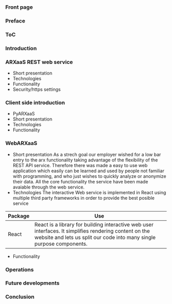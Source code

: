 ### Front page

### Preface

### ToC

### Introduction

### ARXaaS REST web service
- Short presentation
- Technologies
- Functionality
- Security/https settings

### Client side introduction
- PyARXaaS
- Short presentation
- Technologies
- Functionality

### WebARXaaS
- Short presentation
As a strech goal our employer wished for a low bar entry to the arx functionality taking advantage of the flexibility of the REST API service. Therefore there was made a easy to use web application which easily can be learned and used by people not familiar with programming, and who just wishes to quickly analyze or anonymize their data. All the core functionality the service have been made avaiable through the web service.
- Technologies
The interactive Web service is implemented in React using multiple third party frameworks in order to provide the best posible service

| Package     | Use                                                                                                                   |
| ----------  | -----                                                                                                                 |
| React       | React is a library for building interactive web user interfaces. It simplifies rendering content on the website and lets us split our code into many single purpose components.                                                                                  | BootStrap 4 | Open source toolkit for making flexible interfaces adaptable for a wide range of screen sizes including mobile phones. And gives the website a professional looking color scheme.                                                                            |

- Functionality

### Operations

### Future developments

### Conclusion
